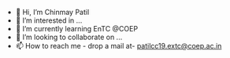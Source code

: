 - 👋 Hi, I’m Chinmay Patil
- 👀 I’m interested in ...
- 🌱 I’m currently learning EnTC @COEP
- 💞️ I’m looking to collaborate on ...
- 📫 How to reach me -
drop a mail at-
patilcc19.extc@coep.ac.in

<!---
chinu176patil/chinu176patil is a ✨ special ✨ repository because its `README.md` (this file) appears on your GitHub profile.
You  click the Preview link to take a look at your changes.
--->
